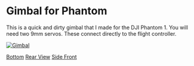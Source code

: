 # Gimbal for Phantom

This is a quick and dirty gimbal that I made for the DJI Phantom 1.
You will need two 9mm servos.  These connect directly to the flight
controller.

[![Gimbal](http://img.youtube.com/vi/6mbOqgZHl3Q/0.jpg)](https://youtu.be/6mbOqgZHl3Q)

[Bottom](pics/bottom.png)
[Rear View](pics/rear-view.png)
[Side Front](pics/side-front.png)
